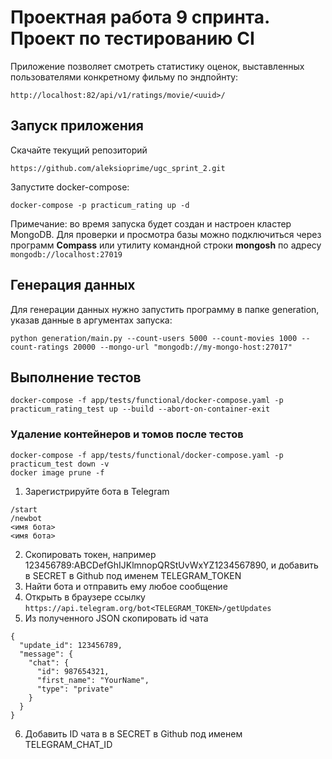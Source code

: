 # Проектная работа 9 спринта. Проект по тестированию CI

Приложение позволяет смотреть статистику оценок, выставленных пользователями конкретному фильму по эндпойнту:

```
http://localhost:82/api/v1/ratings/movie/<uuid>/
```

## Запуск приложения
Скачайте текущий репозиторий
```
https://github.com/aleksioprime/ugc_sprint_2.git
```
Запустите docker-compose:
```
docker-compose -p practicum_rating up -d
```
Примечание: во время запуска будет создан и настроен кластер MongoDB. Для проверки и просмотра базы можно подключиться через программ **Compass** или утилиту командной строки **mongosh** по адресу `mongodb://localhost:27019`

## Генерация данных
Для генерации данных нужно запустить программу в папке generation, указав данные в аргументах запуска:
```
python generation/main.py --count-users 5000 --count-movies 1000 --count-ratings 20000 --mongo-url "mongodb://my-mongo-host:27017"
```

## Выполнение тестов
```
docker-compose -f app/tests/functional/docker-compose.yaml -p practicum_rating_test up --build --abort-on-container-exit
```

### Удаление контейнеров и томов после тестов
```
docker-compose -f app/tests/functional/docker-compose.yaml -p practicum_test down -v
docker image prune -f
```

1. Зарегистрируйте бота в Telegram

```shell
/start
/newbot
<имя бота>
<имя бота>
```

2. Скопировать токен, например 123456789:ABCDefGhIJKlmnopQRStUvWxYZ1234567890, и добавить в SECRET в Github под именем TELEGRAM_TOKEN
3. Найти бота и отправить ему любое сообщение
4. Открыть в браузере ссылку `https://api.telegram.org/bot<TELEGRAM_TOKEN>/getUpdates`
5. Из полученного JSON скопировать id чата
```
{
  "update_id": 123456789,
  "message": {
    "chat": {
      "id": 987654321,
      "first_name": "YourName",
      "type": "private"
    }
  }
}
```
6. Добавить ID чата в в SECRET в Github под именем TELEGRAM_CHAT_ID